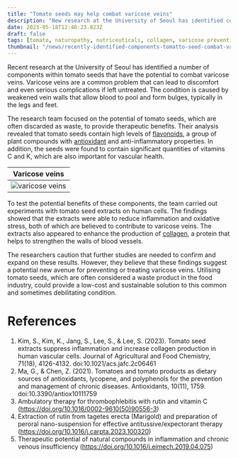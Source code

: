 ```yaml
---
title: "Tomato seeds may help combat varicose veins"
description: "New research at the University of Seoul has identified components in tomato seeds that may help combat varicose veins. The study found that tomato seeds contain high levels of flavonoids, vitamins C and K, and other compounds that have antioxidant and anti-inflammatory properties."
date: 2023-05-18T12:46:23.823Z
draft: false
tags: [tomato, naturopathy, nutriceuticals, collagen, varicose prevention, how to prevent varicose veins, rutin spider veins, rutein, venoactive drugs, flavinoids,varicose veins home remedies, natural remedies for varicose veins,varicose vein treatment at home,treat varicose veins without surgery, how to prevent spider veins, how to reduce veins in hands naturally, how to stop veins from popping out on legs, how to prevent veins on legs,how to prevent varicose veins in legs naturally,can you stop varicose veins from getting worse,prevent spider veins, medicine, nutraceuticals, naturopathy, health]
thumbnail: "/news/recently-identified-components-tomatto-seed-combat-varicous-veins/thumb.png"
---
```


Recent research at the University of Seoul has identified a number of components within tomato seeds that have the potential to combat varicose veins. Varicose veins are a common problem that can lead to discomfort and even serious complications if left untreated. The condition is caused by weakened vein walls that allow blood to pool and form bulges, typically in the legs and feet.

The research team focused on the potential of tomato seeds, which are often discarded as waste, to provide therapeutic benefits. Their analysis revealed that tomato seeds contain high levels of [flavonoids](https://en.wikipedia.org/wiki/Flavonoid), a group of plant compounds with [antioxidant](https://en.wikipedia.org/wiki/Antioxidant) and anti-inflammatory properties. In addition, the seeds were found to contain significant quantities of vitamins C and K, which are also important for vascular health.

|Varicose veins|
|---|
|![varicose veins](/news/recently-identified-components-tomatto-seed-combat-varicous-veins/varicose.jpg)|

To test the potential benefits of these components, the team carried out experiments with tomato seed extracts on human cells. The findings showed that the extracts were able to reduce inflammation and oxidative stress, both of which are believed to contribute to varicose veins. The extracts also appeared to enhance the production of [collagen](https://en.wikipedia.org/wiki/Collagen), a protein that helps to strengthen the walls of blood vessels.

The researchers caution that further studies are needed to confirm and expand on these results. However, they believe that these findings suggest a potential new avenue for preventing or treating varicose veins. Utilising tomato seeds, which are often considered a waste product in the food industry, could provide a low-cost and sustainable solution to this common and sometimes debilitating condition.

# References
1. Kim, S., Kim, K., Jang, S., Lee, S., & Lee, S. (2023). Tomato seed extracts suppress inflammation and increase collagen production in human vascular cells. Journal of Agricultural and Food Chemistry, 71(18), 4126-4132. doi:10.1021/acs.jafc.2c06461
2. Ma, G., & Chen, Z. (2021). Tomatoes and tomato products as dietary sources of antioxidants, lycopene, and polyphenols for the prevention and management of chronic diseases. Antioxidants, 10(11), 1759. doi:10.3390/antiox10111759
3. Ambulatory therapy for thrombophlebitis with rutin and vitamin C (https://doi.org/10.1016/0002-9610(50)90556-3)
4. Extraction of rutin from tagetes erecta (Marigold) and preparation of peroral nano-suspension for effective antitussive/expectorant therapy (https://doi.org/10.1016/j.carpta.2023.100320)
5. Therapeutic potential of natural compounds in inflammation and chronic venous insufficiency (https://doi.org/10.1016/j.ejmech.2019.04.075)
